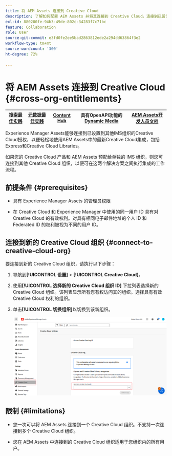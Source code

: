 ```yaml
---
title: 将 AEM Assets 连接到 Creative Cloud
description: 了解如何配置 AEM Assets 并将其连接到 Creative Cloud。连接到已设置到其他IMS组织的Creative Cloud权利，以轻松使用AEM Assets中的最新Creative Cloud集成，包括Express和Creative Cloud Libraries。
exl-id: 880200fe-94b3-49de-802c-34283f7c71bc
feature: Collaboration
role: User
source-git-commit: e3fd0fe2ee5bad2863812ede2a294dd63864f3e2
workflow-type: tm+mt
source-wordcount: '300'
ht-degree: 72%

---
```


# 将 AEM Assets 连接到 Creative Cloud  {#cross-org-entitlements}

| [搜索最佳实践](/help/assets/search-best-practices.md) | [元数据最佳实践](/help/assets/metadata-best-practices.md) | [Content Hub](/help/assets/product-overview.md) | 具有OpenAPI功能的[Dynamic Media](/help/assets/dynamic-media-open-apis-overview.md) | [AEM Assets开发人员文档](https://developer.adobe.com/experience-cloud/experience-manager-apis/) |
| ------------- | --------------------------- |---------|----|-----|

Experience Manager Assets能够连接到已设置到其他IMS组织的Creative Cloud授权，以便轻松地使用AEM Assets中的最新Creative Cloud集成，包括Express和Creative Cloud Libraries。

如果您的 Creative Cloud 产品和 AEM Assets 预配给单独的 IMS 组织，则您可连接到其他 Creative Cloud 组织，以便可在这两个解决方案之间执行集成的工作流程。

## 前提条件 {#prerequisites}

* 具有 Experience Manager Assets 的管理员权限

* 在 Creative Cloud 和 Experience Manager 中使用的同一用户 ID 具有对 Creative Cloud 的有效权利。对具有相同电子邮件地址的个人 ID 和 Federated ID 的权利被视为不同的用户 ID。

## 连接到新的 Creative Cloud 组织 {#connect-to-creative-cloud-org}

要连接到新的 Creative Cloud 组织，请执行以下步骤：

1. 导航到&#x200B;**[!UICONTROL 设置]** > **[!UICONTROL Creative Cloud]**。

1. 使用&#x200B;**[!UICONTROL 选择新的 Creative Cloud 组织 ID]** 下拉列表选择新的 Creative Cloud 组织。该列表显示所有您有权访问其的组织。选择具有有效 Creative Cloud 权利的组织。

1. 单击&#x200B;**[!UICONTROL 切换组织]**&#x200B;以切换到该新组织。

   ![跨组织权利](assets/cross-org-entitlements.png)

## 限制 {#limitations}

* 您一次可以将 AEM Assets 连接到一个 Creative Cloud 组织。不支持一次连接到多个 Creative Cloud 组织。

* 您在 AEM Assets 中连接到的 Creative Cloud 组织适用于您组织内的所有用户。
